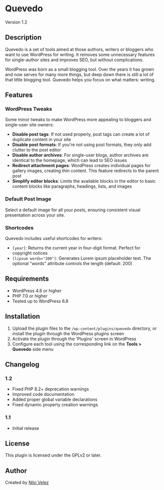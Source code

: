 # Quevedo

Version 1.2

## Description

Quevedo is a set of tools aimed at those authors, writers or bloggers who want to use WordPress for writing. It removes some unnecessary features for single-author sites and improves SEO, but without complications.

WordPress was born as a small blogging tool. Over the years it has grown and now serves for many more things, but deep down there is still a lot of that little blogging tool. Quevedo helps you focus on what matters: writing.

## Features

### WordPress Tweaks
Some minor tweaks to make WordPress more appealing to bloggers and single-user site owners:

- **Disable post tags**: If not used properly, post tags can create a lot of duplicate content in your site
- **Disable post formats**: If you're not using post formats, they only add clutter to the post editor
- **Disable author archives**: For single-user blogs, author archives are identical to the homepage, which can lead to SEO issues
- **Redirect attachment pages**: WordPress creates individual pages for gallery images, creating thin content. This feature redirects to the parent post
- **Simplify editor blocks**: Limits the available blocks in the editor to basic content blocks like paragraphs, headings, lists, and images

### Default Post Image
Select a default image for all your posts, ensuring consistent visual presentation across your site.

### Shortcodes
Quevedo includes useful shortcodes for writers:

- `[year]`: Returns the current year in four-digit format. Perfect for copyright notices
- `[lipsum words="200"]`: Generates Lorem ipsum placeholder text. The optional "words" attribute controls the length (default: 200)

## Requirements

- WordPress 4.6 or higher
- PHP 7.0 or higher
- Tested up to WordPress 6.8

## Installation

1. Upload the plugin files to the `/wp-content/plugins/quevedo` directory, or install the plugin through the WordPress plugins screen
2. Activate the plugin through the 'Plugins' screen in WordPress
3. Configure each tool using the corresponding link on the **Tools > Quevedo** side menu

## Changelog

### 1.2
- Fixed PHP 8.2+ deprecation warnings
- Improved code documentation
- Added proper global variable declarations
- Fixed dynamic property creation warnings

### 1.1
- Initial release

## License

This plugin is licensed under the GPLv2 or later.

## Author

Created by [Nilo Velez](https://www.nilovelez.com)
